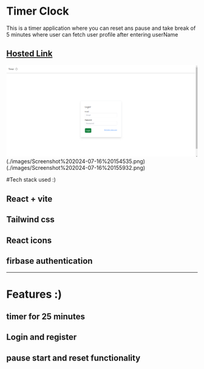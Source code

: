 # Timer Clock

This is a timer application where you can reset ans pause and take break of 5 minutes
where user can fetch user profile after entering userName

## [Hosted Link](https://git-hub-users-gamma.vercel.app/)


![image](./images/Screenshot%202024-07-16%20154527.png)
(./images/Screenshot%202024-07-16%20154535.png)
(./images/Screenshot%202024-07-16%20155932.png)




#Tech stack used :)

## React + vite
## Tailwind css
## React icons
## firbase authentication

 <hr/>

# Features :)

## timer for 25 minutes
## Login and register 
## pause start and reset functionality
